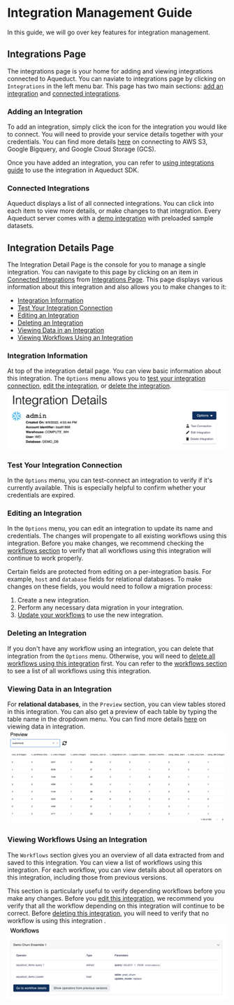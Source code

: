 # Integration Management Guide
In this guide, we will go over key features for integration management.

## Integrations Page
The integrations page is your home for adding and viewing integrations connected to Aqueduct. You can naviate to integrations page by clicking on `Integrations` in the left menu bar. This page has two main sections: [add an integration](#adding-an-integration) and [connected integrations](#connected-integrations).

### Adding an Integration
To add an integration, simply click the icon for the integration you would like to connect. You will need to provide your service details together with your credentials. You can find more details [here](./adding-an-integration/) on connecting to AWS S3, Google Bigquery, and Google Cloud Storage (GCS).

Once you have added an integration, you can refer to [using integrations guide](./using-integrations/) to use the integration in Aqueduct SDK.

### Connected Integrations
Aqueduct displays a list of all connected integrations. You can click into each item to view more details, or make changes to that integration. Every Aqueduct server comes with a [demo integration](./aqueduct-demo-integration.md) with preloaded sample datasets.

## Integration Details Page
The Integration Detail Page is the console for you to manage a single integration. You can navigate to this page by clicking on an item in [Connected Integrations](#connected-integrations) from [Integrations Page](#integrations-page). This page displays various information about this integration and also allows you to make changes to it:
* [Integration Information](#integration-information)
* [Test Your Integration Connection](#test-your-integration-connection)
* [Editing an Integration](#editing-an-integration)
* [Deleting an Integration](#deleting-an-integration)
* [Viewing Data in an Integration](#viewing-data-in-an-integration)
* [Viewing Workflows Using an Integration](#viewing-workflows-using-an-integration)

### Integration Information
At top of the integration detail page. You can view basic information about this integration. The `Options` menu allows you to [test your integration connection](#test-your-integration-connection), [edit the integration](#editing-an-integration), or [delete the integration](#deleting-an-integration).
![](<../.gitbook/assets/integration_information.png>)

### Test Your Integration Connection
In the `Options` menu, you can test-connect an integration to verify if it's currently available. This is especially helpful to confirm whether your credentials are expired.

### Editing an Integration
In the `Options` menu, you can edit an integration to update its name and credentials. The changes will propengate to all existing workflows using this integration. Before you make changes, we recommend checking the [workflows section](#viewing-workflows-using-an-integration) to verify that all workflows using this integration will continue to work properly.

Certain fields are protected from editing on a per-integration basis. For example, `host` and `database` fields for relational databases. To make changes on these fields, you would need to follow a migration process:
1. Create a new integration.
2. Perform any necessary data migration in your integration.
3. [Update your workflows](../workflows/editing-a-workflow.md) to use the new integration.

### Deleting an Integration
If you don't have any workflow using an integration, you can delete that integration from the `Options` menu. Otherwise, you will need to [delete all workflows using this integration](../workflows/deleting-a-workflow.md) first. You can refer to the [workflows section](#viewing-workflows-using-an-integration) to see a list of all workflows using this integration.

### Viewing Data in an Integration
For **relational databases**, in the `Preview` section, you can view tables stored in this integration. You can also get a preview of each table by typing the table name in the dropdown menu. You can find more details [here](./viewing-data-in-an-integration.md) on viewing data in integration.
![](<../.gitbook/assets/integration_data.png>)

### Viewing Workflows Using an Integration
The `Workflows` section gives you an overview of all data extracted from and saved to this integration. You can view a list of workflows using this integration. For each workflow, you can view details about all operators on this integration, including those from previous versions.

This section is particularly useful to verify depending workflows before you make any changes. Before you [edit this integration](#editing-an-integration), we recommend you verify that all the workflow depending on this integration will continue to be correct. Before [deleting this integration](#deleting-an-integration), you will need to verify that no workflow is using this integration .
![](<../.gitbook/assets/integration_workflows.png>)
